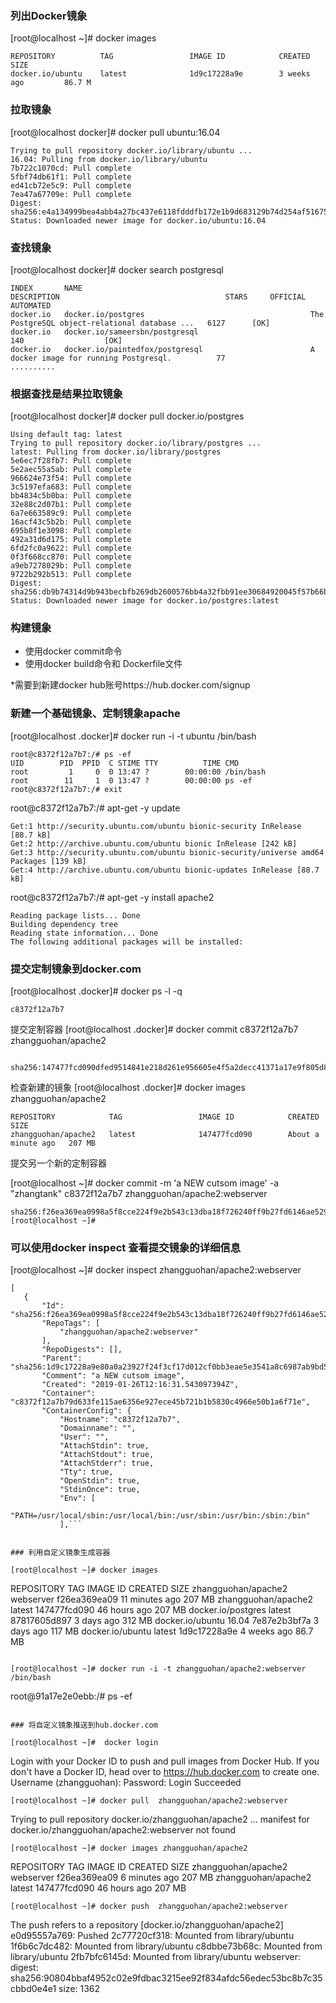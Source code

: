 ### 列出Docker镜象

[root@localhost ~]# docker images

```
REPOSITORY          TAG                 IMAGE ID            CREATED             SIZE
docker.io/ubuntu    latest              1d9c17228a9e        3 weeks ago         86.7 M
```
### 拉取镜象
[root@localhost docker]# docker pull ubuntu:16.04

```
Trying to pull repository docker.io/library/ubuntu ... 
16.04: Pulling from docker.io/library/ubuntu
7b722c1070cd: Pull complete 
5fbf74db61f1: Pull complete 
ed41cb72e5c9: Pull complete 
7ea47a67709e: Pull complete 
Digest: sha256:e4a134999bea4abb4a27bc437e6118fdddfb172e1b9d683129b74d254af51675
Status: Downloaded newer image for docker.io/ubuntu:16.04
```

### 查找镜象

[root@localhost docker]#  docker search postgresql

```
INDEX       NAME                                                   DESCRIPTION                                     STARS     OFFICIAL   AUTOMATED
docker.io   docker.io/postgres                                     The PostgreSQL object-relational database ...   6127      [OK]       
docker.io   docker.io/sameersbn/postgresql                                                                         140                  [OK]
docker.io   docker.io/paintedfox/postgresql                        A docker image for running Postgresql.          77 
..........
```

### 根据查找是结果拉取镜象
[root@localhost docker]# docker pull docker.io/postgres

```
Using default tag: latest
Trying to pull repository docker.io/library/postgres ... 
latest: Pulling from docker.io/library/postgres
5e6ec7f28fb7: Pull complete 
5e2aec55a5ab: Pull complete 
966624e73f54: Pull complete 
3c5197efa683: Pull complete 
bb4834c5b0ba: Pull complete 
32e88c2d07b1: Pull complete 
6a7e663589c9: Pull complete 
16acf43c5b2b: Pull complete 
695b8f1e3098: Pull complete 
492a31d6d175: Pull complete 
6fd2fc0a9622: Pull complete 
0f3f668cc870: Pull complete 
a9eb7278029b: Pull complete 
9722b292b513: Pull complete 
Digest: sha256:db9b74314d9b943becbfb269db2600576bb4a32fbb91ee30684920045f57b66b
Status: Downloaded newer image for docker.io/postgres:latest
```
### 构建镜象


- 使用docker commit命令
- 使用docker build命令和 Dockerfile文件

*需要到新建docker hub账号https://hub.docker.com/signup

### 新建一个基础镜象、定制镜象apache
[root@localhost .docker]# docker  run -i -t ubuntu /bin/bash

```
root@c8372f12a7b7:/# ps -ef
UID        PID  PPID  C STIME TTY          TIME CMD
root         1     0  0 13:47 ?        00:00:00 /bin/bash
root        11     1  0 13:47 ?        00:00:00 ps -ef
root@c8372f12a7b7:/# exit
```

root@c8372f12a7b7:/# apt-get -y update

```
Get:1 http://security.ubuntu.com/ubuntu bionic-security InRelease [88.7 kB]
Get:2 http://archive.ubuntu.com/ubuntu bionic InRelease [242 kB]
Get:3 http://security.ubuntu.com/ubuntu bionic-security/universe amd64 Packages [139 kB]
Get:4 http://archive.ubuntu.com/ubuntu bionic-updates InRelease [88.7 kB]         
```
root@c8372f12a7b7:/# apt-get -y  install apache2

```
Reading package lists... Done
Building dependency tree       
Reading state information... Done
The following additional packages will be installed:
```


### 提交定制镜象到docker.com

[root@localhost .docker]# docker ps -l -q
```
c8372f12a7b7
```

提交定制容器
[root@localhost .docker]# docker commit c8372f12a7b7 zhangguohan/apache2
```

sha256:147477fcd090dfed9514841e218d261e956605e4f5a2decc41371a17e9f805d8
```
检查新建的镜象
[root@localhost .docker]# docker images zhangguohan/apache2
```
REPOSITORY            TAG                 IMAGE ID            CREATED              SIZE
zhangguohan/apache2   latest              147477fcd090        About a minute ago   207 MB
```
提交另一个新的定制容器

[root@localhost ~]# docker commit -m 'a NEW cutsom image' -a "zhangtank" c8372f12a7b7  zhangguohan/apache2:webserver
```
sha256:f26ea369ea0998a5f8cce224f9e2b543c13dba18f726240ff9b27fd6146ae529
[root@localhost ~]# 
```

### 可以使用docker inspect 查看提交镜象的详细信息

[root@localhost ~]# docker inspect zhangguohan/apache2:webserver

 ```
[
    {
        "Id": "sha256:f26ea369ea0998a5f8cce224f9e2b543c13dba18f726240ff9b27fd6146ae529",
        "RepoTags": [
            "zhangguohan/apache2:webserver"
        ],
        "RepoDigests": [],
        "Parent": "sha256:1d9c17228a9e80a0a23927f24f3cf17d012cf0bb3eae5e3541a8c6987ab9bd5a",
        "Comment": "a NEW cutsom image",
        "Created": "2019-01-26T12:16:31.543097394Z",
        "Container": "c8372f12a7b79d633fe115ae6356e927ece45b721b1b5830c4966e50b1a6f71e",
        "ContainerConfig": {
            "Hostname": "c8372f12a7b7",
            "Domainname": "",
            "User": "",
            "AttachStdin": true,
            "AttachStdout": true,
            "AttachStderr": true,
            "Tty": true,
            "OpenStdin": true,
            "StdinOnce": true,
            "Env": [
                "PATH=/usr/local/sbin:/usr/local/bin:/usr/sbin:/usr/bin:/sbin:/bin"
            ],```

 
### 利用自定义镜象生成容器

[root@localhost ~]# docker images
```
REPOSITORY            TAG                 IMAGE ID            CREATED             SIZE
zhangguohan/apache2   webserver           f26ea369ea09        11 minutes ago      207 MB
zhangguohan/apache2   latest              147477fcd090        46 hours ago        207 MB
docker.io/postgres    latest              87817605d897        3 days ago          312 MB
docker.io/ubuntu      16.04               7e87e2b3bf7a        3 days ago          117 MB
docker.io/ubuntu      latest              1d9c17228a9e        4 weeks ago         86.7 MB
```

[root@localhost ~]# docker run -i -t zhangguohan/apache2:webserver /bin/bash

```
root@91a17e2e0ebb:/# ps -ef
```

### 将自定义镜象推送到hub.docker.com

[root@localhost ~]#  docker login

```
Login with your Docker ID to push and pull images from Docker Hub. If you don't have a Docker ID, head over to https://hub.docker.com to create one.
Username (zhangguohan): 
Password: 
Login Succeeded
```
[root@localhost ~]# docker pull  zhangguohan/apache2:webserver

```
Trying to pull repository docker.io/zhangguohan/apache2 ... 
manifest for docker.io/zhangguohan/apache2:webserver not found

```
[root@localhost ~]# docker images zhangguohan/apache2

```
REPOSITORY            TAG                 IMAGE ID            CREATED             SIZE
zhangguohan/apache2   webserver           f26ea369ea09        6 minutes ago       207 MB
zhangguohan/apache2   latest              147477fcd090        46 hours ago        207 MB
```
[root@localhost ~]# docker push  zhangguohan/apache2:webserver 

```
The push refers to a repository [docker.io/zhangguohan/apache2]
e0d95557a769: Pushed 
2c77720cf318: Mounted from library/ubuntu 
1f6b6c7dc482: Mounted from library/ubuntu 
c8dbbe73b68c: Mounted from library/ubuntu 
2fb7bfc6145d: Mounted from library/ubuntu 
webserver: digest: sha256:90804bbaf4952c02e9fdbac3215ee92f834afdc56edec53bc8b7c35cbbd0e4e1 size: 1362
```